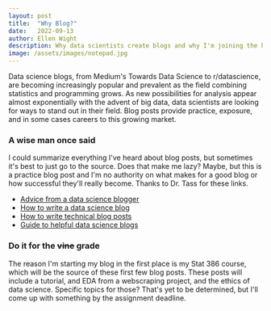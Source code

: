 ```yaml
---
layout: post
title:  "Why Blog?"
date:   2022-09-13
author: Ellen Wight
description: Why data scientists create blogs and why I'm joining the herd
image: /assets/images/notepad.jpg
---
```


Data science blogs, from Medium's Towards Data Science to r/datascience, are becoming increasingly popular and prevalent as the field combining statistics and programming grows. As new possibilities for analysis appear almost exponentially with the advent of big data, data scientists are looking for ways to stand out in their field. Blog posts provide practice, exposure, and in some cases careers to this growing market.

### A wise man once said
I could summarize everything I've heard about blog posts, but sometimes it's best to just go to the source. Does that make me lazy? Maybe, but this is a practice blog post and I'm no authority on what makes for a good blog or how successful they'll really become. Thanks to Dr. Tass for these links.
 - [Advice from a data science blogger](http://varianceexplained.org/r/start-blog/)
 - [How to write a data science blog](https://www.youtube.com/watch?v=kKK9uqnjgd0)
 - [How to write technical blog posts](https://www.youtube.com/watch?v=YODPgBadj80)
 - [Guide to helpful data science blogs](https://www.thinkful.com/blog/data-science-blogs/)

### Do it for the ~~vine~~ grade
The reason I'm starting my blog in the first place is my Stat 386 course, which will be the source of these first few blog posts. These posts will include a tutorial, and EDA from a webscraping project, and the ethics of data science. Specific topics for those? That's yet to be determined, but I'll come up with something by the assignment deadline.
